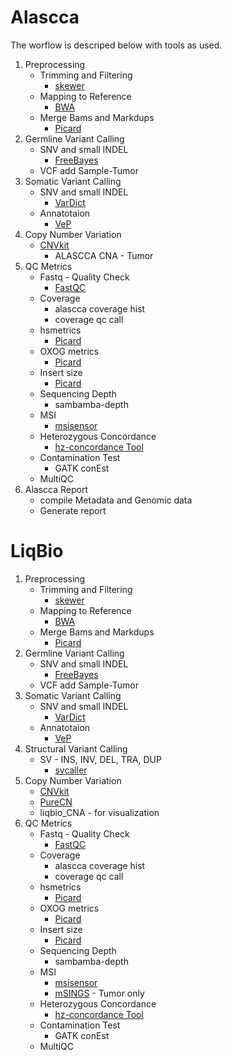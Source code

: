 Alascca 
=======
 
The worflow is descriped below with tools as used.

1. Preprocessing
    * Trimming and Filtering
        * [skewer](https://github.com/relipmoc/skewer)
    * Mapping to Reference
        * [BWA](http://bio-bwa.sourceforge.net/bwa.shtml)
    * Merge Bams and Markdups
        * [Picard](https://broadinstitute.github.io/picard/)
2. Germline Variant Calling
    * SNV and small INDEL
        * [FreeBayes](https://github.com/ekg/freebayes)
    * VCF add Sample-Tumor
3. Somatic Variant Calling
    * SNV and small INDEL
        * [VarDict](https://github.com/AstraZeneca-NGS/VarDictJava)
    * Annatotaion
        * [VeP](https://www.ensembl.org/info/docs/tools/vep/index.html)
4. Copy Number Variation
    * [CNVkit](https://cnvkit.readthedocs.io/en/stable/index.html)
      * ALASCCA CNA - Tumor
5. QC Metrics
    * Fastq - Quality Check
        * [FastQC](https://www.bioinformatics.babraham.ac.uk/projects/fastqc/)
    * Coverage
        * alascca coverage hist
        * coverage qc call
    * hsmetrics
        * [Picard](https://broadinstitute.github.io/picard/)
    * OXOG metrics
        * [Picard](https://broadinstitute.github.io/picard/)
    * Insert size 
        * [Picard](https://broadinstitute.github.io/picard/)
    * Sequencing Depth 
        * sambamba-depth
    * MSI
        * [msisensor](https://github.com/ding-lab/msisensor)
    * Heterozygous Concordance 
        * [hz-concordance Tool]()
    * Contamination Test
        * GATK conEst
    * MultiQC
6. Alascca Report
    * compile Metadata and Genomic data
    * Generate report


LiqBio
======

1. Preprocessing
    * Trimming and Filtering
        * [skewer](https://github.com/relipmoc/skewer)
    * Mapping to Reference
        * [BWA](http://bio-bwa.sourceforge.net/bwa.shtml)
    * Merge Bams and Markdups
        * [Picard](https://broadinstitute.github.io/picard/)
2. Germline Variant Calling
    * SNV and small INDEL
        * [FreeBayes](https://github.com/ekg/freebayes)
    * VCF add Sample-Tumor
3. Somatic Variant Calling
    * SNV and small INDEL
        * [VarDict](https://github.com/AstraZeneca-NGS/VarDictJava)
    * Annatotaion
        * [VeP](https://www.ensembl.org/info/docs/tools/vep/index.html)
4. Structural Variant Calling
    * SV - INS, INV, DEL, TRA, DUP
        * [svcaller]()
5. Copy Number Variation
    * [CNVkit](https://cnvkit.readthedocs.io/en/stable/index.html)
    * [PureCN]()
    * liqbio_CNA - for visualization
6. QC Metrics
    * Fastq - Quality Check
        * [FastQC](https://www.bioinformatics.babraham.ac.uk/projects/fastqc/)
    * Coverage
        * alascca coverage hist
        * coverage qc call
    * hsmetrics
        * [Picard](https://broadinstitute.github.io/picard/)
    * OXOG metrics
        * [Picard](https://broadinstitute.github.io/picard/)
    * Insert size 
        * [Picard](https://broadinstitute.github.io/picard/)
    * Sequencing Depth 
        * sambamba-depth
    * MSI
        * [msisensor](https://github.com/ding-lab/msisensor)
        * [mSINGS](https://bitbucket.org/uwlabmed/msings/src/master/) - Tumor only
    * Heterozygous Concordance 
        * [hz-concordance Tool]()
    * Contamination Test
        * GATK conEst
    * MultiQC




